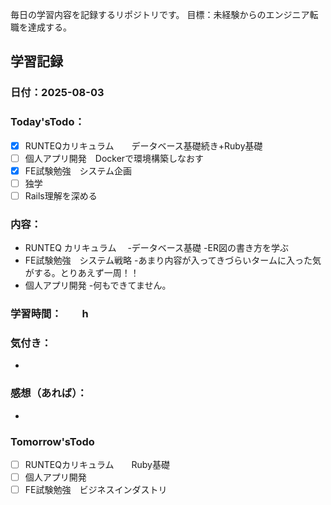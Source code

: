毎日の学習内容を記録するリポジトリです。
目標：未経験からのエンジニア転職を達成する。

## 学習記録
### 日付：2025-08-03
### Today'sTodo：
- [x] RUNTEQカリキュラム　　データベース基礎続き+Ruby基礎
- [ ] 個人アプリ開発　Dockerで環境構築しなおす
- [x] FE試験勉強　システム企画
- [ ] 独学
- [ ] Rails理解を深める　
### 内容：
- RUNTEQ カリキュラム　
    -データベース基礎
        -ER図の書き方を学ぶ
- FE試験勉強　システム戦略
    -あまり内容が入ってきづらいタームに入った気がする。とりあえず一周！！
- 個人アプリ開発
    -何もできてません。
### 学習時間：　　h
### 気付き：
- 
    
### 感想（あれば）：
- 
### Tomorrow'sTodo
- [ ] RUNTEQカリキュラム　　Ruby基礎
- [ ] 個人アプリ開発　
- [ ] FE試験勉強　ビジネスインダストリ